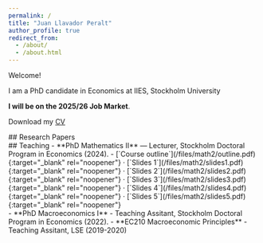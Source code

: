 ```yaml
---
permalink: /
title: "Juan Llavador Peralt"
author_profile: true
redirect_from: 
  - /about/
  - /about.html
---
```


<!-- TODO: Replace this sentence with a one-line introduction (e.g., "PhD candidate in Economics at ..."). -->
Welcome! 

I am a PhD candidate in Economics at IIES, Stockholm University

**I will be on the 2025/26 Job Market**.

Download my <a href="/files/cv/cv.pdf" target="_blank" rel="noopener">CV</a> 



<section id="research-papers" class="section-block" markdown="1">
## Research Papers
<!-- TODO: Keep a short blurb (1-2 sentences) describing your research focus. -->

<section id="teaching" class="section-block" markdown="1">
## Teaching
<!-- TODO: Summarize your teaching interests or philosophy in 2-3 sentences. -->
<!-- TODO: Use `_teaching/` entries for more detail; list highlights here. -->
- **PhD Mathematics II** — Lecturer, Stockholm Doctoral Program in Economics (2024). 
  - [`Course outline`](/files/math2/outline.pdf){:target="_blank" rel="noopener"} · [`Slides 1`](/files/math2/slides1.pdf){:target="_blank" rel="noopener"} · [`Slides 2`](/files/math2/slides2.pdf){:target="_blank" rel="noopener"} · [`Slides 3`](/files/math2/slides3.pdf){:target="_blank" rel="noopener"} · [`Slides 4`](/files/math2/slides4.pdf){:target="_blank" rel="noopener"} · [`Slides 5`](/files/math2/slides5.pdf){:target="_blank" rel="noopener"}
</section>
- **PhD Macroeconomics I** - Teaching Assitant, Stockholm Doctoral Program in Economics (2022).
- **EC210 Macroeconomic Principles** - Teaching Assitant, LSE (2019-2020)

<!-- OPTIONAL: Add sections for contact information or office hours if needed. Keep the page minimal otherwise. -->
